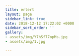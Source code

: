 ```yaml
---
title: ertert
layout: page
sidebar_link: true
date: 2018-12-12 17:22:02 +0000
sidebar_sort_order: ''
gallery:
- assets/img/Y7hSf77opMs.jpg
- assets/img/1.jpg

---
```

